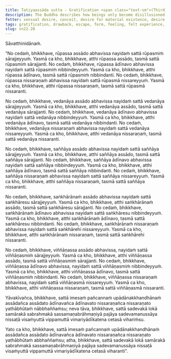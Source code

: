 ```yaml
---
title: Tatiyaassāda sutta - Gratification <span class="text-sm">(Third)</span>
description: The Buddha describes how beings only become disillusioned with and escape from the five aggregates when they directly know their gratification, drawback, and escape as they truly are.
fetter: sensual desire, conceit, desire for material existence, desire for immaterial existence, ignorance
tags: gratification, drawback, escape, form, feeling, felt experience, perception, volitional formations, consciousness, direct knowing, full understanding, liberation, pleasure, enjoyment, disenchantment, sn, sn22-34, sn22
slug: sn22.28
---
```


Sāvatthinidānaṁ.

“No cedaṁ, bhikkhave, rūpassa assādo abhavissa nayidaṁ sattā rūpasmiṁ sārajjeyyuṁ. Yasmā ca kho, bhikkhave, atthi rūpassa assādo, tasmā sattā rūpasmiṁ sārajjanti. No cedaṁ, bhikkhave, rūpassa ādīnavo abhavissa nayidaṁ sattā rūpasmiṁ nibbindeyyuṁ. Yasmā ca kho, bhikkhave, atthi rūpassa ādīnavo, tasmā sattā rūpasmiṁ nibbindanti. No cedaṁ, bhikkhave, rūpassa nissaraṇaṁ abhavissa nayidaṁ sattā rūpasmā nissareyyuṁ. Yasmā ca kho, bhikkhave, atthi rūpassa nissaraṇaṁ, tasmā sattā rūpasmā nissaranti.

No cedaṁ, bhikkhave, vedanāya assādo abhavissa nayidaṁ sattā vedanāya sārajjeyyuṁ. Yasmā ca kho, bhikkhave, atthi vedanāya assādo, tasmā sattā vedanāya sārajjanti. No cedaṁ, bhikkhave, vedanāya ādīnavo abhavissa nayidaṁ sattā vedanāya nibbindeyyuṁ. Yasmā ca kho, bhikkhave, atthi vedanāya ādīnavo, tasmā sattā vedanāya nibbindanti. No cedaṁ, bhikkhave, vedanāya nissaraṇaṁ abhavissa nayidaṁ sattā vedanāya nissareyyuṁ. Yasmā ca kho, bhikkhave, atthi vedanāya nissaraṇaṁ, tasmā sattā vedanāya nissaranti.

No cedaṁ, bhikkhave, saññāya assādo abhavissa nayidaṁ sattā saññāya sārajjeyyuṁ. Yasmā ca kho, bhikkhave, atthi saññāya assādo, tasmā sattā saññāya sārajjanti. No cedaṁ, bhikkhave, saññāya ādīnavo abhavissa nayidaṁ sattā saññāya nibbindeyyuṁ. Yasmā ca kho, bhikkhave, atthi saññāya ādīnavo, tasmā sattā saññāya nibbindanti. No cedaṁ, bhikkhave, saññāya nissaraṇaṁ abhavissa nayidaṁ sattā saññāya nissareyyuṁ. Yasmā ca kho, bhikkhave, atthi saññāya nissaraṇaṁ, tasmā sattā saññāya nissaranti.

No cedaṁ, bhikkhave, saṅkhārānaṁ assādo abhavissa nayidaṁ sattā saṅkhāresu sārajjeyyuṁ. Yasmā ca kho, bhikkhave, atthi saṅkhārānaṁ assādo, tasmā sattā saṅkhāresu sārajjanti. No cedaṁ, bhikkhave, saṅkhārānaṁ ādīnavo abhavissa nayidaṁ sattā saṅkhāresu nibbindeyyuṁ. Yasmā ca kho, bhikkhave, atthi saṅkhārānaṁ ādīnavo, tasmā sattā saṅkhāresu nibbindanti. No cedaṁ, bhikkhave, saṅkhārānaṁ nissaraṇaṁ abhavissa nayidaṁ sattā saṅkhārehi nissareyyuṁ. Yasmā ca kho, bhikkhave, atthi saṅkhārānaṁ nissaraṇaṁ, tasmā sattā saṅkhārehi nissaranti.

No cedaṁ, bhikkhave, viññāṇassa assādo abhavissa, nayidaṁ sattā viññāṇasmiṁ sārajjeyyuṁ. Yasmā ca kho, bhikkhave, atthi viññāṇassa assādo, tasmā sattā viññāṇasmiṁ sārajjanti. No cedaṁ, bhikkhave, viññāṇassa ādīnavo abhavissa, nayidaṁ sattā viññāṇasmiṁ nibbindeyyuṁ. Yasmā ca kho, bhikkhave, atthi viññāṇassa ādīnavo, tasmā sattā viññāṇasmiṁ nibbindanti. No cedaṁ, bhikkhave, viññāṇassa nissaraṇaṁ abhavissa, nayidaṁ sattā viññāṇasmā nissareyyuṁ. Yasmā ca kho, bhikkhave, atthi viññāṇassa nissaraṇaṁ, tasmā sattā viññāṇasmā nissaranti.

Yāvakīvañca, bhikkhave, sattā imesaṁ pañcannaṁ upādānakkhandhānaṁ assādañca assādato ādīnavañca ādīnavato nissaraṇañca nissaraṇato yathābhūtaṁ nābbhaññaṁsu; neva tāva, bhikkhave, sattā sadevakā lokā samārakā sabrahmakā sassamaṇabrāhmaṇiyā pajāya sadevamanussāya nissaṭā visaṁyuttā vippamuttā vimariyādīkatena cetasā vihariṁsu.

Yato ca kho, bhikkhave, sattā imesaṁ pañcannaṁ upādānakkhandhānaṁ assādañca assādato ādīnavañca ādīnavato nissaraṇañca nissaraṇato yathābhūtaṁ abbhaññaṁsu; atha, bhikkhave, sattā sadevakā lokā samārakā sabrahmakā sassamaṇabrāhmaṇiyā pajāya sadevamanussāya nissaṭā visaṁyuttā vippamuttā vimariyādīkatena cetasā viharanti”.
